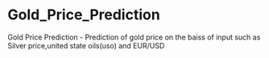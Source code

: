 # Gold_Price_Prediction
Gold Price Prediction -   Prediction of gold price on the baiss of input such as Silver price,united state oils(uso) and EUR/USD

